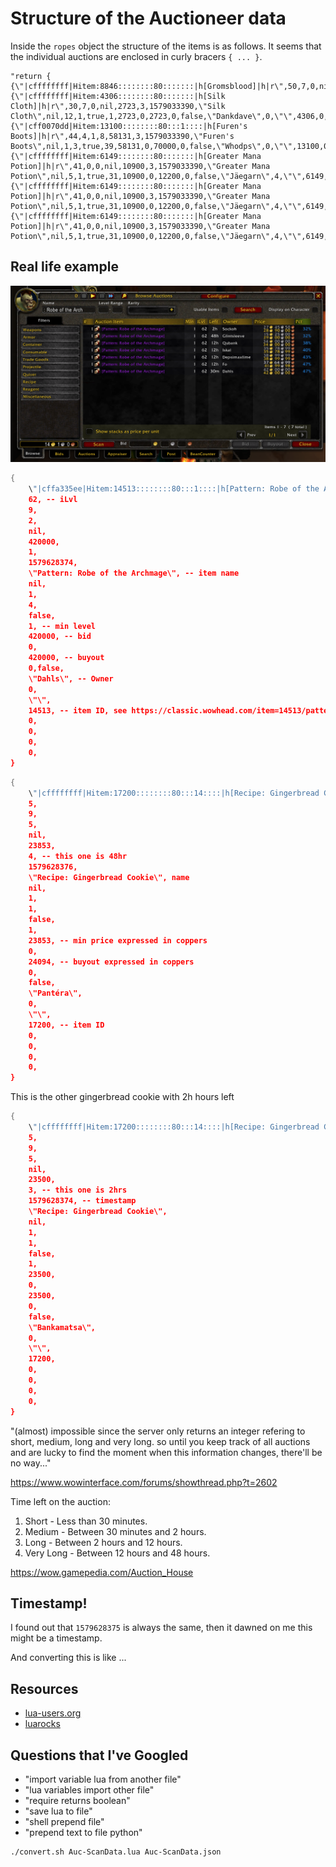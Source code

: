 # Structure of the Auctioneer data

Inside the `ropes` object the structure of the items is as follows. It seems that the individual auctions are enclosed in curly bracers `{ ... }`. 

```
"return {
{\"|cffffffff|Hitem:8846::::::::80:::::::|h[Gromsblood]|h|r\",50,7,0,nil,350750,2,1579033390,\"Gromsblood\",nil,2,1,true,1,350750,0,510000,0,false,\"Kursad\",4,\"\",8846,0,0,0,0,},
{\"|cffffffff|Hitem:4306::::::::80:::::::|h[Silk Cloth]|h|r\",30,7,0,nil,2723,3,1579033390,\"Silk Cloth\",nil,12,1,true,1,2723,0,2723,0,false,\"Dankdave\",0,\"\",4306,0,0,0,0,},
{\"|cff0070dd|Hitem:13100::::::::80:::1::::|h[Furen's Boots]|h|r\",44,4,1,8,58131,3,1579033390,\"Furen's Boots\",nil,1,3,true,39,58131,0,70000,0,false,\"Whodps\",0,\"\",13100,0,0,0,0,},
{\"|cffffffff|Hitem:6149::::::::80:::::::|h[Greater Mana Potion]|h|r\",41,0,0,nil,10900,3,1579033390,\"Greater Mana Potion\",nil,5,1,true,31,10900,0,12200,0,false,\"Jäegarn\",4,\"\",6149,0,0,0,0,},
{\"|cffffffff|Hitem:6149::::::::80:::::::|h[Greater Mana Potion]|h|r\",41,0,0,nil,10900,3,1579033390,\"Greater Mana Potion\",nil,5,1,true,31,10900,0,12200,0,false,\"Jäegarn\",4,\"\",6149,0,0,0,0,},
{\"|cffffffff|Hitem:6149::::::::80:::::::|h[Greater Mana Potion]|h|r\",41,0,0,nil,10900,3,1579033390,\"Greater Mana Potion\",nil,5,1,true,31,10900,0,12200,0,false,\"Jäegarn\",4,\"\",6149,0,0,0,0,},
```

## Real life example

![](../assets/screen.png)

```lua
{
    \"|cffa335ee|Hitem:14513::::::::80:::1::::|h[Pattern: Robe of the Archmage]|h|r\", -- item string
    62, -- iLvl
    9,
    2,
    nil,
    420000,
    1,
    1579628374,
    \"Pattern: Robe of the Archmage\", -- item name
    nil,
    1,
    4,
    false,
    1, -- min level 
    420000, -- bid
    0,
    420000, -- buyout
    0,false,
    \"Dahls\", -- Owner
    0,
    \"\",
    14513, -- item ID, see https://classic.wowhead.com/item=14513/pattern-robe-of-the-archmage
    0,
    0,
    0,
    0,
}
```

```lua
{
    \"|cffffffff|Hitem:17200::::::::80:::14::::|h[Recipe: Gingerbread Cookie]|h|r\",
    5,
    9,
    5,
    nil,
    23853,
    4, -- this one is 48hr 
    1579628376,
    \"Recipe: Gingerbread Cookie\", name
    nil,
    1,
    1,
    false,
    1,
    23853, -- min price expressed in coppers
    0,
    24094, -- buyout expressed in coppers
    0,
    false,
    \"Pantéra\",
    0,
    \"\",
    17200, -- item ID 
    0,
    0,
    0,
    0,
}
```

This is the other gingerbread cookie with 2h hours left

```lua
{
    \"|cffffffff|Hitem:17200::::::::80:::14::::|h[Recipe: Gingerbread Cookie]|h|r\",
    5,
    9,
    5,
    nil,
    23500,
    3, -- this one is 2hrs 
    1579628374, -- timestamp 
    \"Recipe: Gingerbread Cookie\",
    nil,
    1,
    1,
    false,
    1,
    23500,
    0,
    23500,
    0,
    false,
    \"Bankamatsa\",
    0,
    \"\",
    17200,
    0,
    0,
    0,
    0,
}
```

"(almost) impossible since the server only returns an integer refering to short, medium, long and very long. so until you keep track of all auctions and are lucky to find the moment when this information changes, there'll be no way..."

https://www.wowinterface.com/forums/showthread.php?t=2602


Time left on the auction:
1. Short - Less than 30 minutes.
2. Medium - Between 30 minutes and 2 hours.
3. Long - Between 2 hours and 12 hours.
4. Very Long - Between 12 hours and 48 hours.

https://wow.gamepedia.com/Auction_House

## Timestamp! 

I found out that `1579628375` is always the same, then it dawned on me this
might be a timestamp.

And converting this is like ... 

## Resources

* [lua-users.org](http://lua-users.org/wiki/JsonModules)
* [luarocks](https://github.com/luarocks/luarocks/wiki/Using-LuaRocks)

## Questions that I've Googled

* "import variable lua from another file"
* "lua variables import other file"
* "require returns boolean"
* "save lua to file"
* "shell prepend file" 
* "prepend text to file python"

```bash
./convert.sh Auc-ScanData.lua Auc-ScanData.json
```